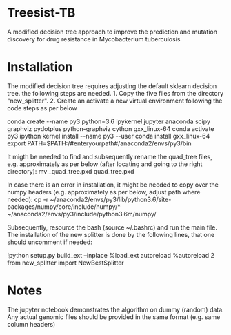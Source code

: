 # Treesist-TB
A modified decision tree approach to improve the prediction and mutation discovery for drug resistance in Mycobacterium tuberculosis

# Installation 
The modified decision tree requires adjusting the default sklearn decision tree. the following steps are needed. 1. Copy the five files from the directory "new_splitter". 2. Create an activate a new virtual environment following the code steps as per below 

conda create --name py3 python=3.6 ipykernel jupyter anaconda scipy graphviz pydotplus python-graphviz cython gxx_linux-64
conda activate py3
ipython kernel install --name py3 --user
conda install gxx_linux-64
export PATH=$PATH:/#enteryourpath#/anaconda2/envs/py3/bin

It migth be needed to find and subsequently rename the quad_tree files, e.g. approximately as per below (after locating and going to the right directory):
mv _quad_tree.pxd quad_tree.pxd

In case there is an error in installation, it might be needed to copy over the numpy headers (e.g. approximately as per below, adjust path where needed): 
cp -r ~/anaconda2/envs/py3/lib/python3.6/site-packages/numpy/core/include/numpy/* ~/anaconda2/envs/py3/include/python3.6m/numpy/

Subsequently, resource the bash (source ~/.bashrc) and run the main file. The installation of the new splitter is done by the following lines, that one should uncomment if needed: 

!python setup.py build_ext –inplace
%load_ext autoreload
%autoreload 2
from new_splitter import NewBestSplitter

# Notes
The jupyter notebook demonstrates the algorithm on dummy (random) data. Any actual genomic files should be provided in the same format (e.g. same column headers) 
